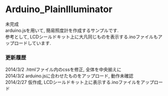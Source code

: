 Arduino_PlainIlluminator
========================

未完成<br>
arduino.jsを用いて, 簡易照度計を作成するサンプルです. <br>
参考として, LCDシールドキット上に大凡同じものを表示する.inoファイルもアップロードしています. <br>

### 更新履歴
2014/3/2 .htmlファイル内のcssを修正, 全体を中央揃えに<br>
2014/3/2 arduino.jsに合わせたものをアップロード, 動作未確認 <br>
2014/2/27 仮作成, LCDシールドキット上に表示する.inoファイルをアップロード
